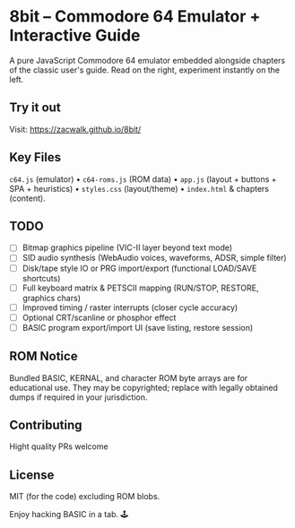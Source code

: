 # 8bit – Commodore 64 Emulator + Interactive Guide

A pure JavaScript Commodore 64 emulator embedded alongside chapters of the classic user's guide. Read on the right, experiment instantly on the left.

## Try it out

Visit: https://zacwalk.github.io/8bit/

## Key Files
`c64.js` (emulator) • `c64-roms.js` (ROM data) • `app.js` (layout + buttons + SPA + heuristics) • `styles.css` (layout/theme) • `index.html` & chapters (content).

## TODO
- [ ] Bitmap graphics pipeline (VIC-II layer beyond text mode)
- [ ] SID audio synthesis (WebAudio voices, waveforms, ADSR, simple filter)
- [ ] Disk/tape style IO or PRG import/export (functional LOAD/SAVE shortcuts)
- [ ] Full keyboard matrix & PETSCII mapping (RUN/STOP, RESTORE, graphics chars)
- [ ] Improved timing / raster interrupts (closer cycle accuracy)
- [ ] Optional CRT/scanline or phosphor effect
- [ ] BASIC program export/import UI (save listing, restore session)

## ROM Notice
Bundled BASIC, KERNAL, and character ROM byte arrays are for educational use. They may be copyrighted; replace with legally obtained dumps if required in your jurisdiction.

## Contributing
Hight quality PRs welcome 

## License
MIT (for the code) excluding ROM blobs.

Enjoy hacking BASIC in a tab. 🕹️

